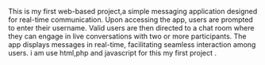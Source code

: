 This is my first web-based project,a simple messaging application designed for real-time communication.
Upon accessing the app, users are prompted to enter their username.
Valid users are then directed to a chat room where they can engage in live conversations with two or more participants.
The app displays messages in real-time, facilitating seamless interaction among users.
i am use html,php and javascript for this my first project .
